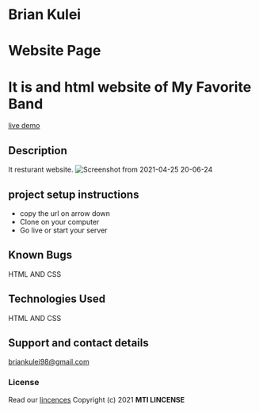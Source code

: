 # Brian Kulei
# Website Page
# It is and html website of My Favorite Band 
[live demo](https://brian6382.github.io/Anitas_Kitchen_project/)
## Description
It resturant website.
![Screenshot from 2021-04-25 20-06-24](https://user-images.githubusercontent.com/82508349/116002297-cbd76080-a601-11eb-8a69-113540691483.png)
## project setup instructions
- copy the url on arrow down
- Clone on your computer
- Go live or start your server
## Known Bugs
HTML AND CSS
## Technologies Used
HTML AND CSS
## Support and contact details
briankulei98@gmail.com
### License
Read our [lincences](./Lincense)
Copyright (c) 2021 **MTI LINCENSE**

